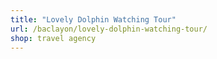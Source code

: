 ```yaml
---
title: "Lovely Dolphin Watching Tour"
url: /baclayon/lovely-dolphin-watching-tour/
shop: travel agency
---
```

